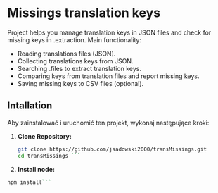 # Missings translation keys

Project helps you manage translation keys in JSON files and check for missing keys in .extraction. Main functionality:

- Reading translations files  (JSON).
- Collecting translations keys from JSON.
- Searching .files to extract translation keys.
- Comparing  keys from translation files and report missing keys.
- Saving missing keys to CSV files (optional).

## Intallation

Aby zainstalować i uruchomić ten projekt, wykonaj następujące kroki:

1. **Clone Repository:**

   ```bash
   git clone https://github.com/jsadowski2000/transMissings.git
   cd transMissings ```

2. **Install node:**

```bash
npm install```
